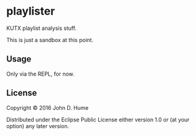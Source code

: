 # playlister

KUTX playlist analysis stuff.

This is just a sandbox at this point.

## Usage

Only via the REPL, for now.

## License

Copyright © 2016 John D. Hume

Distributed under the Eclipse Public License either version 1.0 or (at
your option) any later version.
